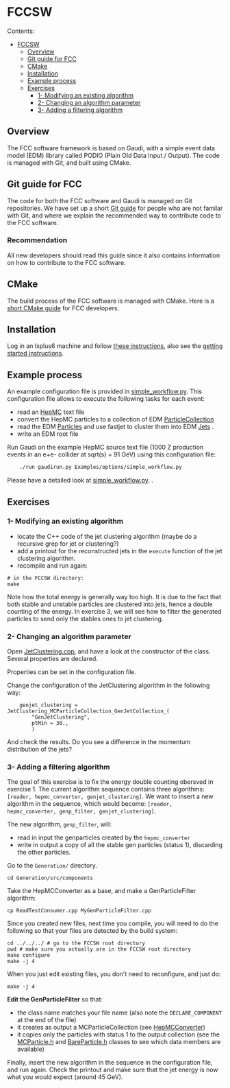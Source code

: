 FCCSW
==

Contents:

-   [FCCSW](#fccsw)
    -   [Overview](#overview)
    -   [Git guide for FCC](#git-guide-for-fcc)
    -   [CMake](#cmake)
    -   [Installation](#installation)
    -   [Example process](#example-process)
    -   [Exercises](#exercises)
        -   [1- Modifying an existing
            algorithm](#1-modifying-an-existing-algorith)
        -   [2- Changing an algorithm
            parameter](#2-changing-an-algorithm-paramete)
        -   [3- Adding a filtering
            algorithm](#3-adding-a-filtering-algorithm)

Overview
--

The FCC software framework is based on Gaudi, with a simple event data
model (EDM) library called PODIO (Plain Old Data Input / Output). The
code is managed with Git, and built using CMake.

Git guide for FCC
--

The code for both the FCC software and Gaudi is managed on Git
repositories. We have set up a short [Git guide](./FccSoftwareGit) for
people who are not familar with Git, and where we explain the
recommended way to contribute code to the FCC software.

<div class="panel panel-info">
    <div class="panel-heading"><h3 class="panel-title">
        <span class="glyphicon glyphicon-info-sign" aria-hidden="true"> </span>
        Recommendation
    </h3></div>
    <div class="panel-body">
     <p>All new developers should read this guide since it also contains information on how to contribute to the FCC software.</p>
    </div>
</div>

CMake
--

The build process of the FCC software is managed with CMake. Here is a
[short CMake guide](./FccCMakeGuide.md) for FCC developers.

Installation
--

Log in an lxplus6 machine and follow [these instructions](https://github.com/HEP-FCC/FCCSW/blob/master/README.md), also
see the [getting started instructions](./FccSoftwareGettingStarted.md).

Example process
--

An example configuration file is provided in
[simple\_workflow.py](https://github.com/HEP-FCC/FCCSW/blob/tutorial/simple_workflow.py). This configuration file allows to execute the following tasks for each
event:

-   read an [HepMC](http://lcgapp.cern.ch/project/simu/HepMC/20400/html/classHepMC_1_1GenEvent.html) text file
-   convert the HepMC particles to a collection of EDM
    [ParticleCollection](http://fccsw.web.cern.ch/fccsw/fcc-edm/d5/d95/classfcc_1_1_m_c_particle_collection.html)
-   read the EDM
    [Particles](http://fccsw.web.cern.ch/fccsw/fcc-edm/0.4/de/d22/classfcc_1_1_m_c_particle.html)
    and use fastjet to cluster them into EDM [Jets](http://fccsw.web.cern.ch/fccsw/fcc-edm/0.4/d9/dd7/classfcc_1_1_gen_jet.html) .
-   write an EDM root file


Run Gaudi on the example HepMC source text file (1000 Z production events in an e+e- collider at sqrt(s) = 91 GeV) using this configuration file:

```bash
    ./run gaudirun.py Examples/options/simple_workflow.py
```

Please have a detailed look at [simple\_workflow.py](https://github.com/HEP-FCC/FCCSW/blob/master/Examples/options/simple_workflow.py).
.

Exercises
--

### 1- Modifying an existing algorithm

-   locate the C++ code of the jet clustering algorithm (maybe do a
    recursive grep for jet or clustering?)
-   add a printout for the reconstructed jets in the `execute`
    function of the jet clustering algorithm.
-   recompile and run again:

~~~{.sh}
# in the FCCSW directory:
make
~~~

Note how the total energy is generally way too high. It is due to the
fact that both stable and unstable particles are clustered into jets,
hence a double counting of the energy. In exercise 3, we will see how to
filter the generated particles to send only the stables ones to jet
clustering.

### 2- Changing an algorithm parameter

Open [JetClustering.cpp](https://github.com/HEP-FCC/FCCSW/blob/master/Reconstruction/src/JetClustering.cpp), and have a look at the constructor of the class. Several properties
are declared.

Properties can be set in the configuration file.

Change the configuration of the JetClustering algorithm in the following
way:

~~~{.py}
    genjet_clustering = JetClustering_MCParticleCollection_GenJetCollection_(
        "GenJetClustering",
        ptMin = 30.,
        )
~~~

And check the results. Do you see a difference in the momentum distribution of the jets?

### 3- Adding a filtering algorithm

The goal of this exercise is to fix the energy double counting obersved
in exercise 1. The current algorithm sequence contains three algorithms:
`[reader, hepmc_converter, genjet_clustering]`. We want to insert a
new algorithm in the sequence, which would become:
`[reader, hepmc_converter, genp_filter, genjet_clustering]`.

The new algorithm, `genp_filter`, will:

-   read in input the genparticles created by the `hepmc_converter`
-   write in output a copy of all the stable gen particles (status 1),
    discarding the other particles.

Go to the `Generation/` directory.

~~~{.sh}
cd Generation/src/components
~~~

Take the HepMCConverter as a base, and make a GenParticleFilter
algorithm:

~~~{.sh}
cp ReadTestConsumer.cpp MyGenParticleFilter.cpp
~~~

Since you created new files, next time you compile, you will need to do
the following so that your files are detected by the build system:

~~~{.sh}
cd ../../../ # go to the FCCSW root directory
pwd # make sure you actually are in the FCCSW root directory
make configure
make -j 4
~~~

When you just edit existing files, you don't need to reconfigure, and just do:

~~~{.sh}
make -j 4
~~~

**Edit the GenParticleFilter** so that:

-   the class name matches your file name (also note the `DECLARE_COMPONENT` at the end of the file)
-   it creates as output a MCParticleCollection (see [HepMCConverter](https://github.com/HEP-FCC/FCCSW/blob/master/Generation/src/HepMCConverter.cpp))
-   it copies only the particles with status 1 to the output collection
    (see the [MCParticle.h](http://fccsw.web.cern.ch/fccsw/fcc-edm/0.4/de/d22/classfcc_1_1_m_c_particle.html)
    and [BareParticle.h](http://fccsw.web.cern.ch/fccsw/fcc-edm/0.4/d2/df9/classfcc_1_1_bare_particle.html)
    classes to see which data members are available)

Finally, insert the new algorithm in the sequence in the configuration
file, and run again. Check the printout and make sure that the jet
energy is now what you would expect (around 45 GeV).
